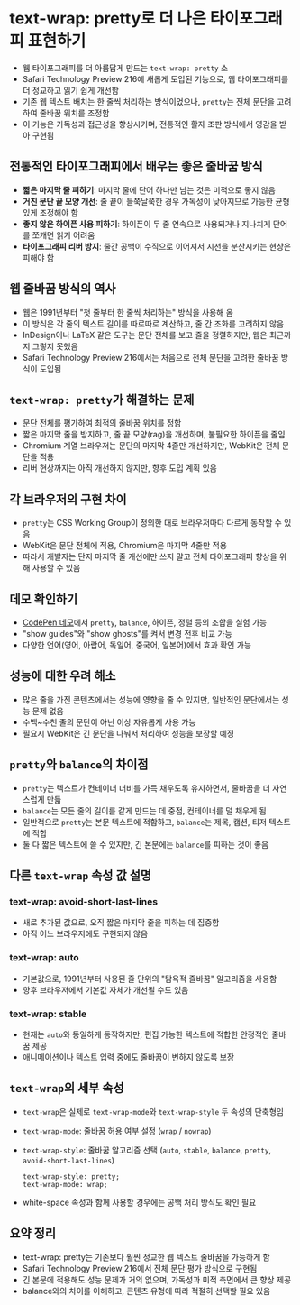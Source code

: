 # text-wrap: pretty로 더 나은 타이포그래피 표현하기


* 웹 타이포그래피를 더 아름답게 만드는 `text-wrap: pretty` 소
* Safari Technology Preview 216에 새롭게 도입된 기능으로, 웹 타이포그래피를 더 정교하고 읽기 쉽게 개선함
* 기존 웹 텍스트 배치는 한 줄씩 처리하는 방식이었으나, `pretty`는 전체 문단을 고려하여 줄바꿈 위치를 조정함
* 이 기능은 가독성과 접근성을 향상시키며, 전통적인 활자 조판 방식에서 영감을 받아 구현됨

전통적인 타이포그래피에서 배우는 좋은 줄바꿈 방식
---------------------------

* **짧은 마지막 줄 피하기**: 마지막 줄에 단어 하나만 남는 것은 미적으로 좋지 않음
* **거친 문단 끝 모양 개선**: 줄 끝이 들쭉날쭉한 경우 가독성이 낮아지므로 가능한 균형 있게 조정해야 함
* **좋지 않은 하이픈 사용 피하기**: 하이픈이 두 줄 연속으로 사용되거나 지나치게 단어를 쪼개면 읽기 어려움
* **타이포그래피 리버 방지**: 줄간 공백이 수직으로 이어져서 시선을 분산시키는 현상은 피해야 함

웹 줄바꿈 방식의 역사
------------

* 웹은 1991년부터 "첫 줄부터 한 줄씩 처리하는" 방식을 사용해 옴
* 이 방식은 각 줄의 텍스트 길이를 따로따로 계산하고, 줄 간 조화를 고려하지 않음
* InDesign이나 LaTeX 같은 도구는 문단 전체를 보고 줄을 정렬하지만, 웹은 최근까지 그렇지 못했음
* Safari Technology Preview 216에서는 처음으로 전체 문단을 고려한 줄바꿈 방식이 도입됨

`text-wrap: pretty`가 해결하는 문제
----------------------------

* 문단 전체를 평가하여 최적의 줄바꿈 위치를 정함
* 짧은 마지막 줄을 방지하고, 줄 끝 모양(rag)을 개선하며, 불필요한 하이픈을 줄임
* Chromium 계열 브라우저는 문단의 마지막 4줄만 개선하지만, WebKit은 전체 문단을 적용
* 리버 현상까지는 아직 개선하지 않지만, 향후 도입 계획 있음

각 브라우저의 구현 차이
-------------

* `pretty`는 CSS Working Group이 정의한 대로 브라우저마다 다르게 동작할 수 있음
* WebKit은 문단 전체에 적용, Chromium은 마지막 4줄만 적용
* 따라서 개발자는 단지 마지막 줄 개선에만 쓰지 말고 전체 타이포그래피 향상을 위해 사용할 수 있음

데모 확인하기
-------

* [CodePen 데모](https://codepen.io/jensimmons/pen/xxvoqNM?editors=1100)에서 `pretty`, `balance`, 하이픈, 정렬 등의 조합을 실험 가능
* "show guides"와 "show ghosts"를 켜서 변경 전후 비교 가능
* 다양한 언어(영어, 아랍어, 독일어, 중국어, 일본어)에서 효과 확인 가능

성능에 대한 우려 해소
------------

* 많은 줄을 가진 콘텐츠에서는 성능에 영향을 줄 수 있지만, 일반적인 문단에서는 성능 문제 없음
* 수백~수천 줄의 문단이 아닌 이상 자유롭게 사용 가능
* 필요시 WebKit은 긴 문단을 나눠서 처리하여 성능을 보장할 예정

`pretty`와 `balance`의 차이점
------------------------

* `pretty`는 텍스트가 컨테이너 너비를 가득 채우도록 유지하면서, 줄바꿈을 더 자연스럽게 만듦
* `balance`는 모든 줄의 길이를 같게 만드는 데 중점, 컨테이너를 덜 채우게 됨
* 일반적으로 `pretty`는 본문 텍스트에 적합하고, `balance`는 제목, 캡션, 티저 텍스트에 적합
* 둘 다 짧은 텍스트에 쓸 수 있지만, 긴 본문에는 `balance`를 피하는 것이 좋음

다른 `text-wrap` 속성 값 설명
----------------------

### text-wrap: avoid-short-last-lines

* 새로 추가된 값으로, 오직 짧은 마지막 줄을 피하는 데 집중함
* 아직 어느 브라우저에도 구현되지 않음

### text-wrap: auto

* 기본값으로, 1991년부터 사용된 줄 단위의 "탐욕적 줄바꿈" 알고리즘을 사용함
* 향후 브라우저에서 기본값 자체가 개선될 수도 있음

### text-wrap: stable

* 현재는 `auto`와 동일하게 동작하지만, 편집 가능한 텍스트에 적합한 안정적인 줄바꿈 제공
* 애니메이션이나 텍스트 입력 중에도 줄바꿈이 변하지 않도록 보장

`text-wrap`의 세부 속성
------------------

* `text-wrap`은 실제로 `text-wrap-mode`와 `text-wrap-style` 두 속성의 단축형임
* `text-wrap-mode`: 줄바꿈 허용 여부 설정 (`wrap` / `nowrap`)
* `text-wrap-style`: 줄바꿈 알고리즘 선택 (`auto`, `stable`, `balance`, `pretty`, `avoid-short-last-lines`)

  ```
  text-wrap-style: pretty;  
  text-wrap-mode: wrap;  

  ```
* white-space 속성과 함께 사용할 경우에는 공백 처리 방식도 확인 필요

요약 정리
-----

* text-wrap: pretty는 기존보다 훨씬 정교한 웹 텍스트 줄바꿈을 가능하게 함
* Safari Technology Preview 216에서 전체 문단 평가 방식으로 구현됨
* 긴 본문에 적용해도 성능 문제가 거의 없으며, 가독성과 미적 측면에서 큰 향상 제공
* balance와의 차이를 이해하고, 콘텐츠 유형에 따라 적절히 선택할 필요 있음
